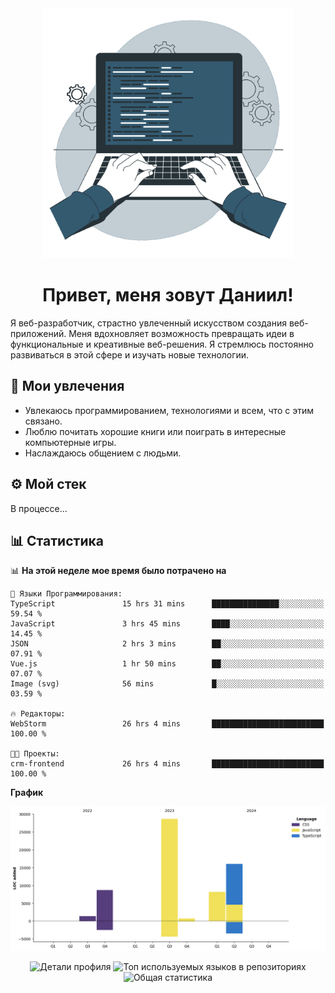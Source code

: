 <div align="center">
  <img width="400" src="assets/main_pic.webp" alt="">
  <h1>Привет, меня зовут Даниил!</h1>
</div>

Я веб-разработчик, страстно увлеченный искусством создания веб-приложений. Меня вдохновляет возможность превращать идеи в функциональные и креативные веб-решения. Я стремлюсь постоянно развиваться в этой сфере и изучать новые технологии.

## :game_die: Мои увлечения

* Увлекаюсь программированием, технологиями и всем, что с этим связано.
* Люблю почитать хорошие книги или поиграть в интересные компьютерные игры.
* Наслаждаюсь общением с людьми.

## :gear: Мой стек

В процессе...

## :bar_chart: Статистика

<!--START_SECTION:waka-->
📊 **На этой неделе мое время было потрачено на** 

```text
💬 Языки Программирования: 
TypeScript               15 hrs 31 mins      ███████████████░░░░░░░░░░   59.54 % 
JavaScript               3 hrs 45 mins       ████░░░░░░░░░░░░░░░░░░░░░   14.45 % 
JSON                     2 hrs 3 mins        ██░░░░░░░░░░░░░░░░░░░░░░░   07.91 % 
Vue.js                   1 hr 50 mins        ██░░░░░░░░░░░░░░░░░░░░░░░   07.07 % 
Image (svg)              56 mins             █░░░░░░░░░░░░░░░░░░░░░░░░   03.59 % 

🔥 Редакторы: 
WebStorm                 26 hrs 4 mins       █████████████████████████   100.00 % 

🐱‍💻 Проекты: 
crm-frontend             26 hrs 4 mins       █████████████████████████   100.00 % 
```

**График**

![Lines of Code chart](https://raw.githubusercontent.com/daniilgrigorev01/daniilgrigorev01/main/assets/bar_graph.png)


<!--END_SECTION:waka-->

<div align="center">
  <img src="http://github-profile-summary-cards.vercel.app/api/cards/profile-details?username=daniilgrigorev01&theme=github" alt="Детали профиля">
  <img src="http://github-profile-summary-cards.vercel.app/api/cards/repos-per-language?username=daniilgrigorev01&theme=github" alt="Топ используемых языков в репозиториях">
  <img src="http://github-profile-summary-cards.vercel.app/api/cards/stats?username=daniilgrigorev01&theme=github" alt="Общая статистика">
</div>

